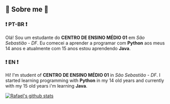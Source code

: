 ## :rocket: Sobre me :rocket:
### :exclamation: PT-BR :exclamation:
Olá! Sou um estudante do __CENTRO DE ENSINO MÉDIO 01__ em _São Sebastião - DF_. Eu comecei a aprender a programar com **Python** aos meus 14 anos e atualmente com 15 anos estou aprendendo **Java**.

### :exclamation: EN :exclamation:
Hi! I'm student of __CENTRO DE ENSINO MÉDIO 01__ in _São Sebastião - DF_. I started learning programming with **Python** in my 14 old years and currently with my 15 old years i'm learning **Java**.

<!-- ❔❔❔❔ means username in below README.md -->
<!-- Also feel free to update second URL to any URL -->
[![Rafael's github stats](https://github-readme-stats.vercel.app/api?username=IIShadowGII&count_private=true&include_all_commits=true&theme=radical)](https://google.com)
